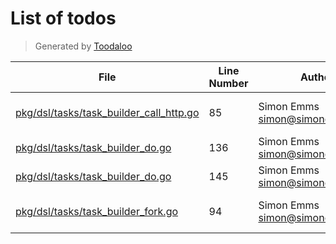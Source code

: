 # List of todos

> Generated by [Toodaloo](https://toodaloo.dev)

| File | Line Number | Author | Message |
| --- | --- | --- | --- |
| [pkg/dsl/tasks/task_builder_call_http.go](pkg/dsl/tasks/task_builder_call_http.go#L85) | 85 | Simon Emms <simon@simonemms.com> | parse runtime expression |
| [pkg/dsl/tasks/task_builder_do.go](pkg/dsl/tasks/task_builder_do.go#L136) | 136 | Simon Emms <simon@simonemms.com> | handle the output |
| [pkg/dsl/tasks/task_builder_do.go](pkg/dsl/tasks/task_builder_do.go#L145) | 145 | Simon Emms <simon@simonemms.com> | return the output |
| [pkg/dsl/tasks/task_builder_fork.go](pkg/dsl/tasks/task_builder_fork.go#L94) | 94 | Simon Emms <simon@simonemms.com> | figure out the input and output |
